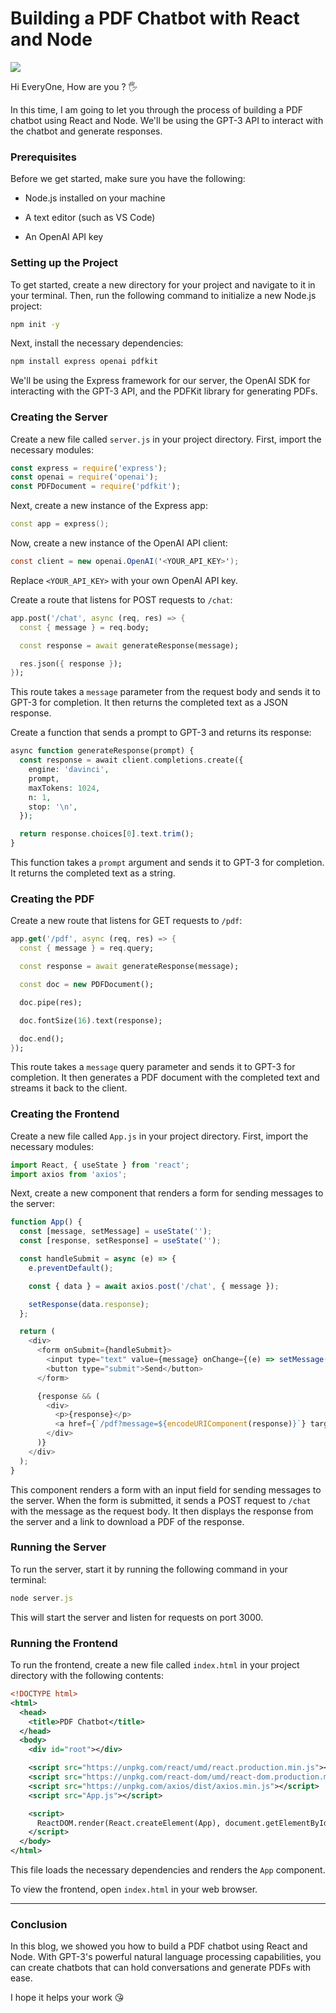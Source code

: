 # Building a PDF Chatbot with React and Node

![](https://miro.medium.com/1*M7OT2mkks6TBkjD_KfaoIg.jpeg)

Hi EveryOne, How are you ? 🖐

In this time, I am going to let you through the process of building a PDF chatbot using React and Node. We'll be using the GPT-3 API to interact with the chatbot and generate responses.

### Prerequisites

Before we get started, make sure you have the following:

- Node.js installed on your machine

- A text editor (such as VS Code)

- An OpenAI API key

### Setting up the Project

To get started, create a new directory for your project and navigate to it in your terminal. Then, run the following command to initialize a new Node.js project:

```bash
npm init -y  
```

Next, install the necessary dependencies:

```bash
npm install express openai pdfkit
```

We'll be using the Express framework for our server, the OpenAI SDK for interacting with the GPT-3 API, and the PDFKit library for generating PDFs.

### Creating the Server

Create a new file called `server.js` in your project directory. First, import the necessary modules:

```javascript
const express = require('express');
const openai = require('openai');
const PDFDocument = require('pdfkit');
```

Next, create a new instance of the Express app:

```cpp
const app = express();
```

Now, create a new instance of the OpenAI API client:

```csharp
const client = new openai.OpenAI('<YOUR_API_KEY>');
```

Replace `<YOUR_API_KEY>` with your own OpenAI API key.

Create a route that listens for POST requests to `/chat`:

```dart
app.post('/chat', async (req, res) => {
  const { message } = req.body;

  const response = await generateResponse(message);

  res.json({ response });
});
```

This route takes a `message` parameter from the request body and sends it to GPT-3 for completion. It then returns the completed text as a JSON response.

Create a function that sends a prompt to GPT-3 and returns its response:

```php
async function generateResponse(prompt) {
  const response = await client.completions.create({
    engine: 'davinci',
    prompt,
    maxTokens: 1024,
    n: 1,
    stop: '\n',
  });

  return response.choices[0].text.trim();
}
```

This function takes a `prompt` argument and sends it to GPT-3 for completion. It returns the completed text as a string.

### Creating the PDF

Create a new route that listens for GET requests to `/pdf`:

```dart
app.get('/pdf', async (req, res) => {
  const { message } = req.query;

  const response = await generateResponse(message);

  const doc = new PDFDocument();

  doc.pipe(res);

  doc.fontSize(16).text(response);

  doc.end();
});
```

This route takes a `message` query parameter and sends it to GPT-3 for completion. It then generates a PDF document with the completed text and streams it back to the client.

### Creating the Frontend

Create a new file called `App.js` in your project directory. First, import the necessary modules:

```javascript
import React, { useState } from 'react';
import axios from 'axios';
```

Next, create a new component that renders a form for sending messages to the server:

```javascript
function App() {
  const [message, setMessage] = useState('');
  const [response, setResponse] = useState('');

  const handleSubmit = async (e) => {
    e.preventDefault();

    const { data } = await axios.post('/chat', { message });

    setResponse(data.response);
  };

  return (
    <div>
      <form onSubmit={handleSubmit}>
        <input type="text" value={message} onChange={(e) => setMessage(e.target.value)} />
        <button type="submit">Send</button>
      </form>

      {response && (
        <div>
          <p>{response}</p>
          <a href={`/pdf?message=${encodeURIComponent(response)}`} target="_blank" rel="noopener noreferrer">Download PDF</a>
        </div>
      )}
    </div>
  );
}
```

This component renders a form with an input field for sending messages to the server. When the form is submitted, it sends a POST request to `/chat` with the message as the request body. It then displays the response from the server and a link to download a PDF of the response.

### Running the Server

To run the server, start it by running the following command in your terminal:

```typescript
node server.js
```

This will start the server and listen for requests on port 3000.

### Running the Frontend

To run the frontend, create a new file called `index.html` in your project directory with the following contents:

```xml
<!DOCTYPE html>
<html>
  <head>
    <title>PDF Chatbot</title>
  </head>
  <body>
    <div id="root"></div>

    <script src="https://unpkg.com/react/umd/react.production.min.js"></script>
    <script src="https://unpkg.com/react-dom/umd/react-dom.production.min.js"></script>
    <script src="https://unpkg.com/axios/dist/axios.min.js"></script>
    <script src="App.js"></script>

    <script>
      ReactDOM.render(React.createElement(App), document.getElementById('root'));
    </script>
  </body>
</html>
```

This file loads the necessary dependencies and renders the `App` component.

To view the frontend, open `index.html` in your web browser.

---

### Conclusion

In this blog, we showed you how to build a PDF chatbot using React and Node. With GPT-3's powerful natural language processing capabilities, you can create chatbots that can hold conversations and generate PDFs with ease.

I hope it helps your work 😘